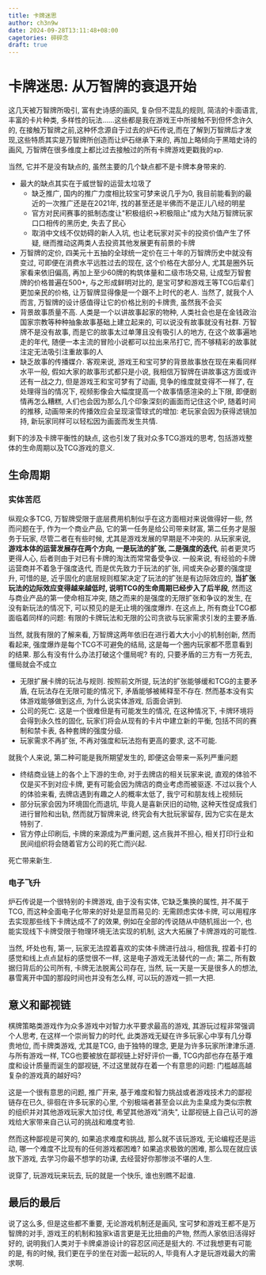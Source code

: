 ```yaml
---
title: 卡牌迷思
author: ch3n9w
date: 2024-09-28T13:11:48+08:00
cagetories: 碎碎念
draft: true
---
```


# 卡牌迷思: 从万智牌的衰退开始

这几天被万智牌所吸引, 富有史诗感的画风, 复杂但不混乱的规则, 简洁的卡面语言, 丰富的卡片种类, 多样性的玩法......这些都是我在游戏王中所接触不到但怀念许久的, 在接触万智牌之前,这种怀念源自于过去的炉石传说,而在了解到万智牌后才发现,这些特质其实是万智牌所创造而让炉石继承下来的, 再加上略倾向于黑暗史诗的画风, 万智牌在很多维度上都比过去接触过的所有卡牌游戏更戳我的xp.

当然, 它并不是没有缺点的, 虽然主要的几个缺点都不是卡牌本身带来的.

- 最大的缺点其实在于威世智的运营太垃圾了
	- 缺乏推广, 国内的推广力度相比较宝可梦来说几乎为0, 我目前能看到的最近的一次推广还是在2021年, 找的甚至还是半佛而不是正儿八经的明星
	- 官方对民间赛事的抵制态度让"积极组织->积极阻止"成为大陆万智牌玩家口口相传的黑历史, 失去了民心 
	- 取消中文线不仅妨碍的新人入坑, 也让老玩家对买卡的投资价值产生了怀疑, 继而推动这两类人去投资其他发展更有前景的卡牌
- 万智牌的定价, 四美元十五抽的全球统一定价在三十年的万智牌历史中就没有变过, 可即便在消费水平远胜过去的现在, 这个价格在大部分人, 尤其是圈外玩家看来依旧偏高, 再加上至少60牌的构筑体量和二级市场交易, 让成型万智套牌的价格普遍在500+, 与之形成鲜明对比的, 是宝可梦和游戏王等TCG后辈们更加亲民的价格, 让万智牌显得像是一个跟不上时代的老人. 当然了, 就我个人而言, 万智牌的设计感值得让它的价格比别的卡牌贵, 虽然我不会买
- 背景故事质量不高. 人类是一个以讲故事起家的物种, 人类社会也是在金钱政治国家宗教等种种抽象故事基础上建立起来的, 可以说没有故事就没有社群. 万智牌不是没有故事, 而是它的故事太过单薄且没有吸引人的地方, 在这个故事遍地走的年代, 随便一本主流的冒险小说都可以拉出来吊打它, 而不够精彩的故事就注定无法吸引注重故事的人
- 缺乏故事的传播媒介. 客观来说, 游戏王和宝可梦的背景故事放在现在来看同样水平一般, 假如大家的故事形式都只是小说, 我相信万智牌在讲故事这方面或许还有一战之力, 但是游戏王和宝可梦有了动画, 竞争的维度就变得不一样了, 在处理得当的情况下, 视频影像会大幅度提高一个故事情感渲染的上下限, 即便剧情再怎么糟糕, 人们也会因为那么几个印象深刻的画面而记住这个IP, 随着时间的推移, 动画带来的传播效应会呈现滚雪球式的增加: 老玩家会因为获得滤镜加持, 新玩家同样可以轻松因为画面而发生共情.

剩下的涉及卡牌平衡性的缺点, 这也引发了我对众多TCG游戏的思考, 包括游戏整体的生命周期以及TCG游戏的意义.

## 生命周期
### 实体苦厄

纵观众多TCG, 万智牌受限于底层费用机制似乎在这方面相对来说做得好一些, 然而问题在于, 作为一个商业产品, 它的第一任务是给公司带来财富, 第二任务才是服务于玩家, 尽管二者在有些时候, 尤其是游戏发展的早期是不冲突的. 从玩家来说, **游戏本体的运营发展存在两个方向, 一是玩法的扩张, 二是强度的迭代**, 前者更灵巧更得人心, 后者则由于对已有卡牌的淘汰而常常备受争议. 一般来说, 有经验的卡牌运营商并不着急于强度迭代, 而是优先致力于玩法的扩张, 间或夹杂必要的强度提升, 可惜的是, 近乎固化的底层规则框架决定了玩法的扩张是有边际效应的, **当扩张玩法的边际效应变得越来越低时, 说明TCG的生命周期已经步入了后半段**, 然而这与商业产品的第一使命相互冲突, 随之而来的是强度的无限扩张和争议的发生, 在没有新玩法的情况下, 可以预见的是无止境的强度爆炸. 在这点上, 所有商业TCG都面临着同样的问题: 有限的卡牌玩法和无限的公司贪欲与玩家需求引发的主要矛盾.

当然, 就我有限的了解来看, 万智牌这两年依旧在进行着大大小小的机制创新, 然而看起来, 强度爆炸是每个TCG不可避免的结局, 这是每一个圈内玩家都不愿意看到的结果. 那么有没有什么办法打破这个僵局呢? 有的, 只要矛盾的三方有一方死去, 僵局就会不成立

- 无限扩展卡牌的玩法与规则. 按照前文所提, 玩法的扩张能够缓和TCG的主要矛盾, 在玩法存在无限可能的情况下, 矛盾能够被稀释至不存在. 然而基本没有实体游戏能够做到这点, 为什么说实体游戏, 后面会讲到.
- 公司的死亡. 这是一个很难但是有可能发生的情况, 在这种情况下, 卡牌环境将会得到永久性的固化, 玩家们将会从现有的卡片中建立新的平衡, 包括不同的赛制和禁卡表, 各种套牌的强度分级.
- 玩家需求不再扩张, 不再对强度和玩法抱有更高的要求, 这不可能.

就我个人来说, 第二种可能是我所期望发生的, 即便这会带来一系列严重问题

- 终结商业链上的各个上下游的生命, 对于去牌店的相关玩家来说, 直观的体验不仅是买不到对应卡牌, 更有可能会因为牌店的商业考虑而被驱逐. 不过以我个人的体验来看, 去牌店遇到有趣之人的概率太低了, 我宁可和朋友线上视频玩
- 部分玩家会因为环境固化而退坑, 毕竟人是喜新厌旧的动物, 这种天性促成我们进行冒险和出轨, 然而就万智牌来说, 终究会有大批玩家留存, 因为它实在是太特别了.
- 官方停止印刷后, 卡牌的来源成为严重问题, 这点我并不担心, 相关打印行业和民间组织将会随着官方公司的死亡而兴起.

死亡带来新生.

### 电子飞升

炉石传说是一个很特别的卡牌游戏, 由于没有实体, 它缺乏集换的属性, 并不属于TCG, 而这种全面电子化带来的好处是显而易见的: 无需顾虑实体卡牌, 可以用程序去实现那些线下卡牌达成不了的效果, 例如在全部的传说随从中随机摇出一个, 也能实现线下卡牌受限于物理环境无法实现的机制, 这大大拓展了卡牌游戏的可能性. 

当然, 坏处也有, 第一, 玩家无法捏着喜欢的实体卡牌进行战斗, 相信我, 捏着卡打的感觉和线上点点鼠标的感觉很不一样, 这是电子游戏无法替代的一点; 第二, 所有数据归背后的公司所有, 卡牌无法脱离公司存在, 当然, 玩一天是一天是很多人的想法, 暴雪离开中国的那段时间也并没有怎么样, 可以玩的游戏一抓一大把.

## 意义和鄙视链

棋牌策略类游戏作为众多游戏中对智力水平要求最高的游戏, 其游玩过程非常强调个人思考, 在这样一个崇尚智力的时代, 此类游戏无疑在许多玩家心中享有几分尊贵地位, 而卡牌类游戏, 尤其是TCG, 由于独特的理念, 更是为许多玩家所津津乐道. 与所有游戏一样, TCG也要被放在鄙视链上好好评价一番, TCG内部也存在基于难度和设计质量而诞生的鄙视链, 不过这里就存在着一个有意思的问题: 门槛越高越复杂的游戏真的越好吗?

这是一个很有意思的问题, 推广开来, 基于难度和智力挑战或者游戏技术力的鄙视链存在已久, 徘徊在许多玩家的心里, 个别极端者甚至会以此为圭臬成为类似宗教的组织并对其他游戏玩家大加讨伐, 希望其他游戏"消失", 让鄙视链上自己认可的游戏给大家带来自己认可的挑战和难度考验.

然而这种鄙视是可笑的, 如果追求难度和挑战, 那么就不该玩游戏, 无论编程还是运动, 哪一个难度不比现有的任何游戏都困难? 如果追求极致的困难, 那么现在就应该放下游戏, 去学习你最不想学的功课, 去经营好你那惨淡不堪的人生.

说穿了, 玩游戏玩来玩去, 玩的就是一个快乐, 谁也别瞧不起谁.

## 最后的最后

说了这么多, 但是这些都不重要, 无论游戏机制还是画风, 宝可梦和游戏王都不是万智牌的对手, 游戏王的机制和独家k语言更是无比扭曲的产物, 然而人家依旧活得好好的, 说明我们人类对于卡牌桌游设计的容忍区间还是挺大的. 不过我想更有可能的是, 有的时候, 我们更在乎的坐在对面一起玩的人, 毕竟有人才是玩游戏最大的需求啊.
